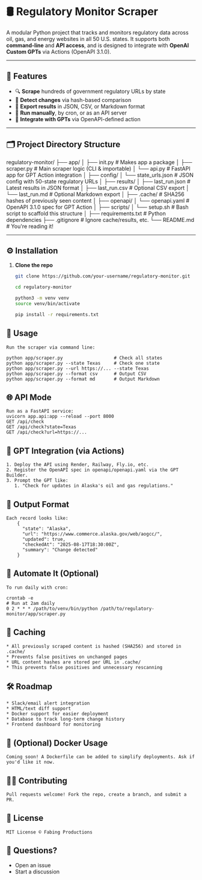 # 🛢️ Regulatory Monitor Scraper

A modular Python project that tracks and monitors regulatory data across oil, gas, and energy websites in all 50 U.S. states. It supports both **command-line** and **API access**, and is designed to integrate with **OpenAI Custom GPTs** via Actions (OpenAPI 3.1.0).

---

## 🚀 Features

- 🔍 **Scrape** hundreds of government regulatory URLs by state
- 🧠 **Detect changes** via hash-based comparison
- 🧾 **Export results** in JSON, CSV, or Markdown format
- 🧪 **Run manually**, by cron, or as an API server
- 🤖 **Integrate with GPTs** via OpenAPI-defined action

---

## 🗂️ Project Directory Structure

regulatory-monitor/
├── app/
│ ├── init.py # Makes app a package
│ ├── scraper.py # Main scraper logic (CLI & importable)
│ └── api.py # FastAPI app for GPT Action integration
│
├── config/
│ └── state_urls.json # JSON config with 50-state regulatory URLs
│
├── results/
│ ├── last_run.json # Latest results in JSON format
│ ├── last_run.csv # Optional CSV export
│ └── last_run.md # Optional Markdown export
│
├── .cache/ # SHA256 hashes of previously seen content
│
├── openapi/
│ └── openapi.yaml # OpenAPI 3.1.0 spec for GPT Action
│
├── scripts/
│ └── setup.sh # Bash script to scaffold this structure
│
├── requirements.txt # Python dependencies
├── .gitignore # Ignore cache/results, etc.
└── README.md # You're reading it!


---

## ⚙️ Installation

1. **Clone the repo**
   ```bash
   git clone https://github.com/your-username/regulatory-monitor.git
   
   cd regulatory-monitor
   
   python3 -m venv venv
   source venv/bin/activate
   
   pip install -r requirements.txt

## 🧪 Usage
    Run the scraper via command line:
    
    python app/scraper.py                   # Check all states
    python app/scraper.py --state Texas     # Check one state
    python app/scraper.py --url https://... --state Texas
    python app/scraper.py --format csv      # Output CSV
    python app/scraper.py --format md       # Output Markdown

## 🌐 API Mode

    Run as a FastAPI service:
    uvicorn app.api:app --reload --port 8000
    GET /api/check
    GET /api/check?state=Texas
    GET /api/check?url=https://...

## 🤖 GPT Integration (via Actions)
    1. Deploy the API using Render, Railway, Fly.io, etc.
    2. Register the OpenAPI spec in openapi/openapi.yaml via the GPT Builder.
    3. Prompt the GPT like:
       1. "Check for updates in Alaska's oil and gas regulations."

## 📄 Output Format
    Each record looks like:
        {
          "state": "Alaska",
          "url": "https://www.commerce.alaska.gov/web/aogcc/",
          "updated": true,
          "checkedAt": "2025-08-17T18:30:00Z",
          "summary": "Change detected"
        }

## 📅 Automate It (Optional)
    To run daily with cron:

    crontab -e
    # Run at 2am daily
    0 2 * * * /path/to/venv/bin/python /path/to/regulatory-monitor/app/scraper.py

## 🧼 Caching
    * All previously scraped content is hashed (SHA256) and stored in .cache/
    * Prevents false positives on unchanged pages
    * URL content hashes are stored per URL in .cache/
    * This prevents false positives and unnecessary rescanning

## 🛠️ Roadmap
    * Slack/email alert integration
    * HTML/text diff support
    * Docker support for easier deployment
    * Database to track long-term change history
    * Frontend dashboard for monitoring

## 🐳 (Optional) Docker Usage
    Coming soon! A Dockerfile can be added to simplify deployments. Ask if you'd like it now.

## 👨‍💻 Contributing
    Pull requests welcome! Fork the repo, create a branch, and submit a PR.

## 📄 License
    MIT License © Fabing Productions

## 🙋 Questions?
   * Open an issue
   * Start a discussion    